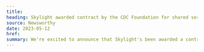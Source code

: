```yaml
---
title:
heading: Skylight awarded contract by the CDC Foundation for shared services discovery
source: Newsworthy
date: 2023-05-12
href:
summary: We're excited to announce that Skylight's been awarded a contract by the CDC Foundation to identify shared services in the public health space using the <a href="https://skylight.digital/work/toolkits/service-design-framework/">Skylight Service Design Framework</a>. This work will play a critical role in advancing the CDC's multi-year data modernization initiative.
---
```

